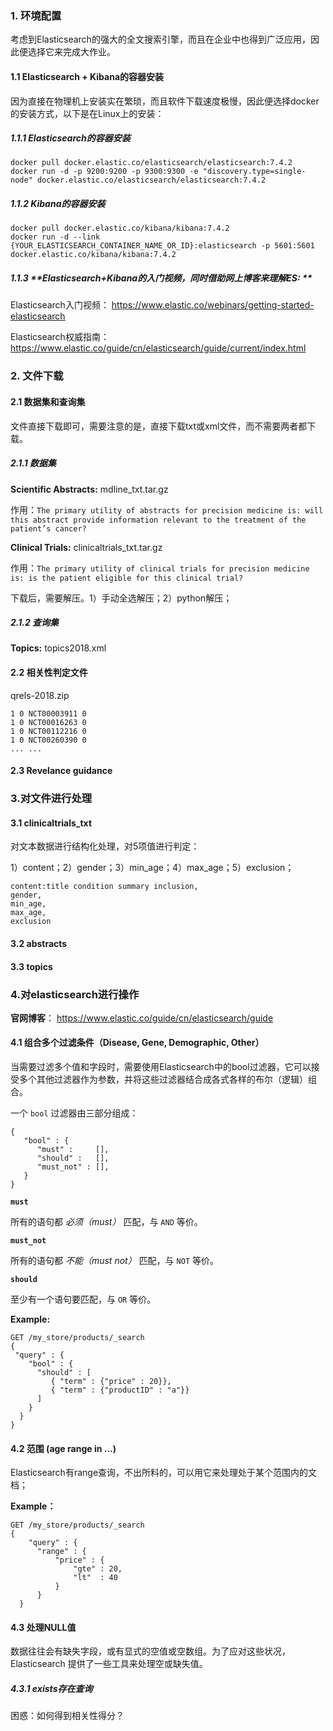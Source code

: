 ### 1. 环境配置

考虑到Elasticsearch的强大的全文搜索引擎，而且在企业中也得到广泛应用，因此便选择它来完成大作业。

#### 1.1 Elasticsearch + Kibana的容器安装

因为直接在物理机上安装实在繁琐，而且软件下载速度极慢，因此便选择docker的安装方式，以下是在Linux上的安装：

##### 1.1.1 **Elasticsearch**的容器安装

```shell
docker pull docker.elastic.co/elasticsearch/elasticsearch:7.4.2
docker run -d -p 9200:9200 -p 9300:9300 -e "discovery.type=single-node" docker.elastic.co/elasticsearch/elasticsearch:7.4.2
```

##### 1.1.2 **Kibana的容器安装**

```shell
docker pull docker.elastic.co/kibana/kibana:7.4.2
docker run -d --link {YOUR_ELASTICSEARCH_CONTAINER_NAME_OR_ID}:elasticsearch -p 5601:5601 docker.elastic.co/kibana/kibana:7.4.2
```

##### 1.1.3 **Elasticsearch+Kibana的入门视频，同时借助网上博客来理解ES: **

Elasticsearch入门视频： https://www.elastic.co/webinars/getting-started-elasticsearch

Elasticsearch权威指南：https://www.elastic.co/guide/cn/elasticsearch/guide/current/index.html



### 2. 文件下载

#### 2.1 数据集和查询集

文件直接下载即可，需要注意的是，直接下载txt或xml文件，而不需要两者都下载。

##### 2.1.1 数据集

**Scientific Abstracts:** mdline_txt.tar.gz

作用：`The primary utility of abstracts for precision medicine is: will this abstract provide information relevant to the treatment of the patient’s cancer?`

**Clinical Trials:** clinicaltrials_txt.tar.gz

作用：`The primary utility of clinical trials for precision medicine is: is the patient eligible for this clinical trial?`

下载后，需要解压。1）手动全选解压；2）python解压；

##### 2.1.2 查询集

**Topics:** topics2018.xml



#### 2.2 相关性判定文件

qrels-2018.zip

```shell
1 0 NCT00003911 0
1 0 NCT00016263 0
1 0 NCT00112216 0
1 0 NCT00260390 0
... ...
```

#### 2.3 Revelance guidance



### 3.对文件进行处理

#### 3.1 clinicaltrials_txt

对文本数据进行结构化处理，对5项值进行判定：

1）content；2）gender；3）min_age；4）max_age；5）exclusion；

```
content:title condition summary inclusion, 
gender, 
min_age, 
max_age, 
exclusion
```



#### 3.2 abstracts



#### 3.3 topics



### 4.对elasticsearch进行操作

**官网博客**： https://www.elastic.co/guide/cn/elasticsearch/guide

#### 4.1 组合多个过滤条件（Disease, Gene, Demographic, Other）

当需要过滤多个值和字段时，需要使用Elasticsearch中的bool过滤器，它可以接受多个其他过滤器作为参数，并将这些过滤器结合成各式各样的布尔（逻辑）组合。

一个 `bool` 过滤器由三部分组成：

```shell
{
   "bool" : {
      "must" :     [],
      "should" :   [],
      "must_not" : [],
   }
}
```

**`must`**

所有的语句都 *必须（must）* 匹配，与 `AND` 等价。

**`must_not`**

所有的语句都 *不能（must not）* 匹配，与 `NOT` 等价。

**`should`**

至少有一个语句要匹配，与 `OR` 等价。

**Example:**

```
GET /my_store/products/_search
{
 "query" : {
    "bool" : {
      "should" : [
         { "term" : {"price" : 20}}, 
         { "term" : {"productID" : "a"}} 
      ]
    }
  }
}
```

#### 4.2 范围 (age range in ...)

Elasticsearch有range查询，不出所料的，可以用它来处理处于某个范围内的文档；

**Example：**

```
GET /my_store/products/_search
{
    "query" : {
      "range" : {
          "price" : {
              "gte" : 20,
              "lt"  : 40
          }
      }
  }
```

#### 4.3 处理NULL值

数据往往会有缺失字段，或有显式的空值或空数组。为了应对这些状况，Elasticsearch 提供了一些工具来处理空或缺失值。

##### 4.3.1 exists存在查询



困惑：如何得到相关性得分？



